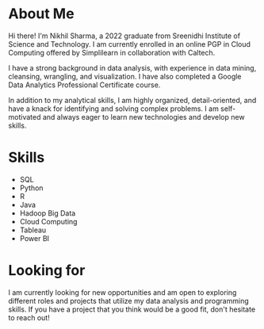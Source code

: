 <!---
KirkYagami/KirkYagami is a ✨ special ✨ repository because its `README.md` (this file) appears on your GitHub profile.
You can click the Preview link to take a look at your changes.
--->
# About Me
Hi there! I'm Nikhil Sharma, a 2022 graduate from Sreenidhi Institute of Science and Technology. I am currently enrolled in an online PGP in Cloud Computing offered by Simplilearn in collaboration with Caltech.

I have a strong background in data analysis, with experience in data mining, cleansing, wrangling, and visualization. I have also completed a Google Data Analytics Professional Certificate course.

In addition to my analytical skills, I am highly organized, detail-oriented, and have a knack for identifying and solving complex problems. I am self-motivated and always eager to learn new technologies and develop new skills.

# Skills
- SQL
- Python
- R
- Java
- Hadoop Big Data
- Cloud Computing
- Tableau
- Power BI
# Looking for
I am currently looking for new opportunities and am open to exploring different roles and projects that utilize my data analysis and programming skills. If you have a project that you think would be a good fit, don't hesitate to reach out!

